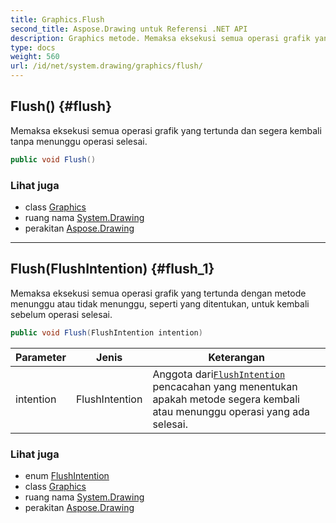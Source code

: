 ```yaml
---
title: Graphics.Flush
second_title: Aspose.Drawing untuk Referensi .NET API
description: Graphics metode. Memaksa eksekusi semua operasi grafik yang tertunda dan segera kembali tanpa menunggu operasi selesai.
type: docs
weight: 560
url: /id/net/system.drawing/graphics/flush/
---
```

## Flush() {#flush}

Memaksa eksekusi semua operasi grafik yang tertunda dan segera kembali tanpa menunggu operasi selesai.

```csharp
public void Flush()
```

### Lihat juga

* class [Graphics](../)
* ruang nama [System.Drawing](../../graphics/)
* perakitan [Aspose.Drawing](../../../)

---

## Flush(FlushIntention) {#flush_1}

Memaksa eksekusi semua operasi grafik yang tertunda dengan metode menunggu atau tidak menunggu, seperti yang ditentukan, untuk kembali sebelum operasi selesai.

```csharp
public void Flush(FlushIntention intention)
```

| Parameter | Jenis | Keterangan |
| --- | --- | --- |
| intention | FlushIntention | Anggota dari[`FlushIntention`](../../../system.drawing.drawing2d/flushintention/) pencacahan yang menentukan apakah metode segera kembali atau menunggu operasi yang ada selesai. |

### Lihat juga

* enum [FlushIntention](../../../system.drawing.drawing2d/flushintention/)
* class [Graphics](../)
* ruang nama [System.Drawing](../../graphics/)
* perakitan [Aspose.Drawing](../../../)


